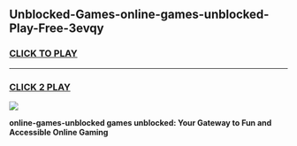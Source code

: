 
## Unblocked-Games-online-games-unblocked-Play-Free-3evqy
<h3>
<a href="https://premium76.site?title=online-games-unblocked&ref=10A">CLICK TO PLAY</a></h3>
<hr>

<h3>
<a href="https://premium76.site?title=online-games-unblocked&ref=10A">CLICK 2 PLAY</a>
  
</h3>

<a href="https://premium76.site?title=online-games-unblocked&ref=10A"><img src="https://clearcache.store/games.png"></a>


**online-games-unblocked games unblocked: Your Gateway to Fun and Accessible Online Gaming**
